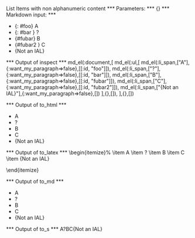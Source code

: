 List Items with non alphanumeric content
*** Parameters: ***
{}
*** Markdown input: ***
* {: #foo} A
* {: #bar } ?
* {#fubar} B
* {#fubar2 } C
* {Not an IAL}

*** Output of inspect ***
md_el(:document,[
  md_el(:ul,[
   md_el(:li_span,["A"],{:want_my_paragraph=>false},[[:id, "foo"]]),
   md_el(:li_span,["?"],{:want_my_paragraph=>false},[[:id, "bar"]]),
   md_el(:li_span,["B"],{:want_my_paragraph=>false},[[:id, "fubar"]]),
   md_el(:li_span,["C"],{:want_my_paragraph=>false},[[:id, "fubar2"]]),
   md_el(:li_span,["{Not an IAL}"],{:want_my_paragraph=>false},[])
   ],{},[]),
],{},[])

*** Output of to_html ***
<ul>
<li id="foo">A</li>

<li id="bar">?</li>

<li id="fubar">B</li>

<li id="fubar2">C</li>

<li>{Not an IAL}</li>
</ul>

*** Output of to_latex ***
\begin{itemize}%
\item A
\item ?
\item B
\item C
\item \{Not an IAL\}

\end{itemize}

*** Output of to_md ***
- A
- ?
- B
- C
- {Not an IAL}

*** Output of to_s ***
A?BC{Not an IAL}


